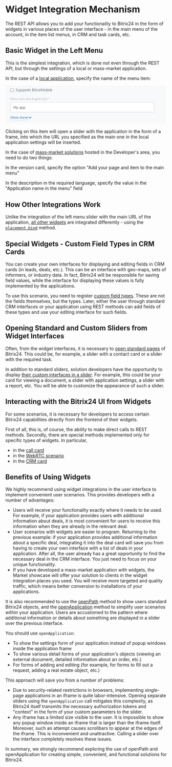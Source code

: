 # Widget Integration Mechanism

The REST API allows you to add your functionality to Bitrix24 in the form of widgets in various places of the user interface - in the main menu of the account, in the item list menus, in CRM and task cards, etc.

## Basic Widget in the Left Menu

This is the simplest integration, which is done not even through the REST API, but through the settings of a local or mass-market application.

In the case of a [local application](../../local-integrations/local-apps.md), specify the name of the menu item:

![Menu Item Name in the Left Menu](_images/localapp_menu_item.png "Menu Item Name in the Left Menu")

Clicking on this item will open a slider with the application in the form of a frame, into which the URL you specified as the main one in the local application settings will be inserted.

In the case of [mass-market solutions](../../market/preparing-to-publish/how-to-add-app.md) hosted in the Developer's area, you need to do two things:

In the version card, specify the option "Add your page and item to the main menu"



In the description in the required language, specify the value in the "Application name in the menu" field



## How Other Integrations Work

Unlike the integration of the left menu slider with the main URL of the application, [all other widgets](./placements.md) are integrated differently - using the [`placement.bind`](./placement-bind.md) method.

## Special Widgets - Custom Field Types in CRM Cards

You can create your own interfaces for displaying and editing fields in CRM cards (in leads, deals, etc.). This can be an interface with geo-maps, sets of informers, or industry data. In fact, Bitrix24 will be responsible for saving field values, while the interface for displaying these values is fully implemented by the applications.

To use this scenario, you need to register [custom field types](../crm/universal/user-defined-fields/userfield-type.md). These are not the fields themselves, but the types. Later, either the user through standard CRM interfaces or your application using REST methods can add fields of these types and use your editing interface for such fields.

## Opening Standard and Custom Sliders from Widget Interfaces

Often, from the widget interfaces, it is necessary to [open standard pages](./open-path.md) of Bitrix24. This could be, for example, a slider with a contact card or a slider with the required task.

In addition to standard sliders, solution developers have the opportunity to display [their custom interfaces in a slider](./open-application.md). For example, this could be your card for viewing a document, a slider with application settings, a slider with a report, etc. You will be able to customize the appearance of such a slider.

## Interacting with the Bitrix24 UI from Widgets

For some scenarios, it is necessary for developers to access certain Bitrix24 capabilities directly from the frontend of their widgets.

First of all, this is, of course, the ability to make direct calls to REST methods. Secondly, there are special methods implemented only for specific types of widgets. In particular,

- in the [call card](./ui-interaction/crm-card.md)
- in the [WebRTC scenario](./ui-interaction/page-background-worker/index.md)
- in the [CRM card](./ui-interaction/crm-card.md)

## Benefits of Using Widgets

We highly recommend using widget integrations in the user interface to implement convenient user scenarios. This provides developers with a number of advantages:

- Users will receive your functionality exactly where it needs to be used. For example, if your application provides users with additional information about deals, it is most convenient for users to receive this information when they are already in the relevant deal.
- User scenarios with widgets are easier to program. Returning to the previous example: if your application provides additional information about a specific deal, integrating it into the deal card will save you from having to create your own interface with a list of deals in your application. After all, the user already has a great opportunity to find the necessary deal in the CRM interface. You just need to focus on your unique functionality.
- If you have developed a mass-market application with widgets, the Market showcase will offer your solution to clients in the widget integration places you used. You will receive more targeted and quality traffic, which means better conversion to installations of your applications.

It is also recommended to use the [openPath](./open-path.md) method to show users standard Bitrix24 objects, and the [openApplication](./open-application.md) method to simplify user scenarios within your application. Users are accustomed to the pattern where additional information or details about something are displayed in a slider over the previous interface.

You should use `openApplication`:

- To show the settings form of your application instead of popup windows inside the application frame
- To show various detail forms of your application's objects (viewing an external document, detailed information about an order, etc.)
- For forms of adding and editing (for example, for forms to fill out a request, adding a real estate object, etc.)

This approach will save you from a number of problems:

- Due to security-related restrictions in browsers, implementing single-page applications in an iframe is quite labor-intensive. Opening separate sliders using the `openApplication` call mitigates this complexity, as Bitrix24 itself transmits the necessary authorization tokens and "context" in the form of your custom parameters to the slider.
- Any iframe has a limited size visible to the user. It is impossible to show any popup window inside an iframe that is larger than the iframe itself. Moreover, such an attempt causes scrollbars to appear at the edges of the iframe. This is inconvenient and unattractive. Calling a slider over the interface completely resolves these issues.

In summary, we strongly recommend exploring the use of openPath and openApplication for creating simple, convenient, and functional solutions for Bitrix24.